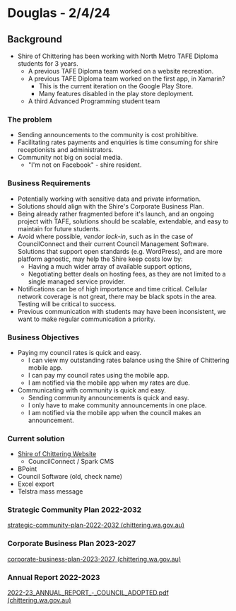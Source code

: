 # Douglas - 2/4/24

## Background

- Shire of Chittering has been working with North Metro TAFE Diploma students for 3 years.
	- A previous TAFE Diploma team worked on a website recreation.
	- A previous TAFE Diploma team worked on the first app, in Xamarin?
		- This is the current iteration on the Google Play Store.
		- Many features disabled in the play store deployment.
	- A third Advanced Programming student team
### The problem
- Sending announcements to the community is cost prohibitive. 
- Facilitating rates payments and enquiries is time consuming for shire receptionists and administrators.
- Community not big on social media.
	- "I'm not on Facebook" - shire resident.
### Business Requirements
- Potentially working with sensitive data and private information.
- Solutions should align with the Shire's Corporate Business Plan.
- Being already rather fragmented before it's launch, and an ongoing project with TAFE, solutions should be scalable, extendable, and easy to maintain for future students.
- Avoid where possible, *vendor lock-in*, such as in the case of CouncilConnect and their current Council Management Software. Solutions that support open standards (e.g. WordPress), and are more platform agnostic, may help the Shire keep costs low by:
	- Having a much wider array of available support options,
	- Negotiating better deals on hosting fees,
	as they are not limited to a single managed service provider.
- Notifications can be of high importance and time critical. Cellular network coverage is not great, there may be black spots in the area. Testing will be critical to success.
- Previous communication with students may have been inconsistent, we want to make regular communication a priority.
### Business Objectives
- Paying my council rates is quick and easy.
	- I can view my outstanding rates balance using the Shire of Chittering mobile app.
	- I can pay my council rates using the mobile app.
	- I am notified via the mobile app when my rates are due.
- Communicating with community is quick and easy.
	- Sending community announcements is quick and easy.
	- I only have to make community announcements in one place.
	- I am notified via the mobile app when the council makes an announcement.
### Current solution
- [Shire of Chittering Website](https://www.chittering.wa.gov.au/)
	- CouncilConnect / Spark CMS
- BPoint
- Council Software (old, check name)
- Excel export
- Telstra mass message

### Strategic Community Plan 2022-2032
[strategic-community-plan-2022-2032 (chittering.wa.gov.au)](https://www.chittering.wa.gov.au/documents/438/strategic-community-plan-2022-2032)
### Corporate Business Plan 2023-2027
[corporate-business-plan-2023-2027 (chittering.wa.gov.au)](https://www.chittering.wa.gov.au/documents/584/corporate-business-plan-2023-2027)
### Annual Report 2022-2023
[2022-23_ANNUAL_REPORT_-_COUNCIL_ADOPTED.pdf (chittering.wa.gov.au)](https://www.chittering.wa.gov.au/Profiles/chittering/Assets/ClientData/Document-Centre/Publications/2022-23_ANNUAL_REPORT_-_COUNCIL_ADOPTED.pdf)